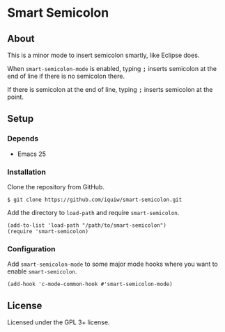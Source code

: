 Smart Semicolon
===============

About
-----

This is a minor mode to insert semicolon smartly, like Eclipse does.

When `smart-semicolon-mode` is enabled, typing <kbd>;</kbd> inserts
semicolon at the end of line if there is no semicolon there.

If there is semicolon at the end of line, typing <kbd>;</kbd> inserts
semicolon at the point.

Setup
-----

### Depends ###

* Emacs 25

### Installation ###

Clone the repository from GitHub.

``` console
$ git clone https://github.com/iquiw/smart-semicolon.git
```

Add the directory to `load-path` and require `smart-semicolon`.

``` emacs-lisp
(add-to-list 'load-path "/path/to/smart-semicolon")
(require 'smart-semicolon)
```

### Configuration

Add `smart-semicolon-mode` to some major mode hooks where you want to
enable `smart-semicolon`.

``` emacs-lisp
(add-hook 'c-mode-common-hook #'smart-semicolon-mode)
```

License
-------

Licensed under the GPL 3+ license.
